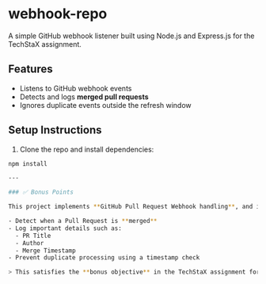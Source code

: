 # webhook-repo

A simple GitHub webhook listener built using Node.js and Express.js for the TechStaX assignment.

## Features

- Listens to GitHub webhook events
- Detects and logs **merged pull requests**
- Ignores duplicate events outside the refresh window

## Setup Instructions

1. Clone the repo and install dependencies:
```bash
npm install

---

### ✅ Bonus Points

This project implements **GitHub Pull Request Webhook handling**, and includes logic to:

- Detect when a Pull Request is **merged**
- Log important details such as:
  - PR Title
  - Author
  - Merge Timestamp
- Prevent duplicate processing using a timestamp check

> This satisfies the **bonus objective** in the TechStaX assignment for handling `pull_request.merged` events. ✅
